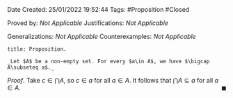 <br />
<br />

Date Created: 25/01/2022 19:52:44
Tags: #Proposition #Closed 

Proved by: _Not Applicable_
Justifications: _Not Applicable_

Generalizations: _Not Applicable_
Counterexamples: _Not Applicable_

``` ad-Proposition
title: Proposition.

_Let $A$ be a non-empty set. For every $a\in A$, we have $\bigcap A\subseteq a$._

```

_Proof_. Take $c\in\bigcap A$, so $c\in a$ for all $a\in A$. It follows that $\bigcap A\subseteq a$ for all $a\in A$.<span style="float:right;">$\blacksquare$</span>
